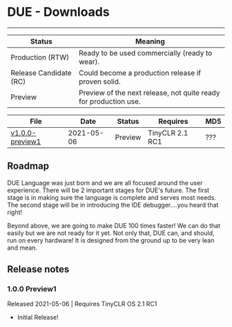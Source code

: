 # DUE - Downloads
---

Status | Meaning
--- | ---
Production (RTW) | Ready to be used commercially (ready to wear).
Release Candidate (RC) | Could become a production release if proven solid.
Preview | Preview of the next release, not quite ready for production use.

File | Date | Status | Requires | MD5
--- | --- | --- | --- | ---
[v1.0.0-preview1](http://files.ghielectronics.com/downloads/TinyCLR/DUE/GHIElectronics.TinyCLR.DUE.1.0.0-preview1.nupkg) | 2021-05-06 | Preview | TinyCLR 2.1 RC1 |???

## Roadmap

DUE Language was just born and we are all focused around the user experience. There will be 2 important stages for DUE's future. The first stage is in making sure the language is complete and serves most needs. The second stage will be in introducing the IDE debugger....you heard that right!

Beyond above, we are going to make DUE 100 times faster! We can do that easily but we are not ready for it yet. Not only that, DUE can, and should, run on every hardware! It is designed from the ground up to be very lean and mean.

## Release notes

### 1.0.0 Preview1

Released 2021-05-06 | Requires TinyCLR OS 2.1 RC1

- Initial Release!
